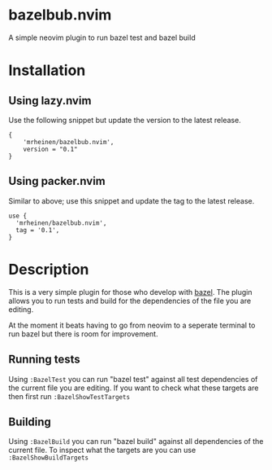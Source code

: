 # bazelbub.nvim
A simple neovim plugin to run bazel test and bazel build

# Installation
## Using lazy.nvim

Use the following snippet but update the version to the latest release.
```
{
    'mrheinen/bazelbub.nvim',
    version = "0.1"
}
```

## Using packer.nvim

Similar to above; use this snippet and update the tag to the latest release.

```
use {
  'mrheinen/bazelbub.nvim',
  tag = '0.1',
}
```

# Description

This is a very simple plugin for those who develop with
[bazel](https://bazel.build/). The plugin allows you to run tests and build for
the dependencies of the file you are editing.

At the moment it beats having to go from neovim to a seperate terminal to run
bazel <action> but there is room for improvement.

## Running tests

Using `:BazelTest` you can run "bazel test" against all test dependencies of the
current file you are editing. If you want to check what these targets are then
first run `:BazelShowTestTargets`

## Building

Using `:BazelBuild` you can run "bazel build" against all dependencies of the
current file. To inspect what the targets are you can use `:BazelShowBuildTargets`
